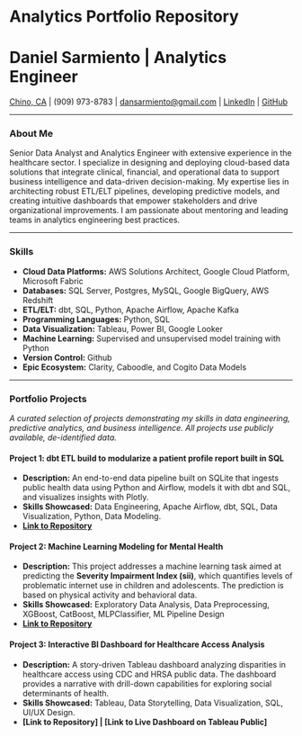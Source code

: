 # Analytics Portfolio Repository
# Daniel Sarmiento | Analytics Engineer
[Chino, CA](https://www.google.com/maps/place/Chino,+CA) | (909) 973-8783 | dansarmiento@gmail.com | [LinkedIn](https://www.linkedin.com/in/DanSarmiento/) | [GitHub](https://github.com/dansarmiento/analytics_portfolio)

---

### About Me

Senior Data Analyst and Analytics Engineer with extensive experience in the healthcare sector. I specialize in designing and deploying cloud-based data solutions that integrate clinical, financial, and operational data to support business intelligence and data-driven decision-making. My expertise lies in architecting robust ETL/ELT pipelines, developing predictive models, and creating intuitive dashboards that empower stakeholders and drive organizational improvements. I am passionate about mentoring and leading teams in analytics engineering best practices.

---

### Skills

* **Cloud Data Platforms:** AWS Solutions Architect, Google Cloud Platform, Microsoft Fabric
* **Databases:** SQL Server, Postgres, MySQL, Google BigQuery, AWS Redshift 
* **ETL/ELT:** dbt, SQL, Python, Apache Airflow, Apache Kafka 
* **Programming Languages:** Python, SQL 
* **Data Visualization:** Tableau, Power BI, Google Looker 
* **Machine Learning:** Supervised and unsupervised model training with Python 
* **Version Control:** Github 
* **Epic Ecosystem:** Clarity, Caboodle, and Cogito Data Models 

---

### Portfolio Projects

*A curated selection of projects demonstrating my skills in data engineering, predictive analytics, and business intelligence. All projects use publicly available, de-identified data.*

#### Project 1: dbt ETL build to modularize a patient profile report built in SQL
* **Description:** An end-to-end data pipeline built on SQLite that ingests public health data using Python and Airflow, models it with dbt and SQL, and visualizes insights with Plotly.
* **Skills Showcased:** Data Engineering, Apache Airflow, dbt, SQL, Data Visualization, Python, Data Modeling.
* **[Link to Repository](https://github.com/dansarmiento/dbt_data_build_tool)**

#### Project 2: Machine Learning Modeling for Mental Health
* **Description:** This project addresses a machine learning task aimed at predicting the **Severity Impairment Index (sii)**, which quantifies levels of problematic internet use in children and adolescents. The prediction is based on physical activity and behavioral data.
* **Skills Showcased:** Exploratory Data Analysis, Data Preprocessing, XGBoost, CatBoost, MLPClassifier, ML Pipeline Design
* **[Link to Repository](https://github.com/dansarmiento/machine_learning_notebooks/blob/main/mental_health_prediction.ipynb)**

#### Project 3: Interactive BI Dashboard for Healthcare Access Analysis
* **Description:** A story-driven Tableau dashboard analyzing disparities in healthcare access using CDC and HRSA public data. The dashboard provides a narrative with drill-down capabilities for exploring social determinants of health.
* **Skills Showcased:** Tableau, Data Storytelling, Data Visualization, SQL, UI/UX Design.
* **[Link to Repository] | [Link to Live Dashboard on Tableau Public]**
